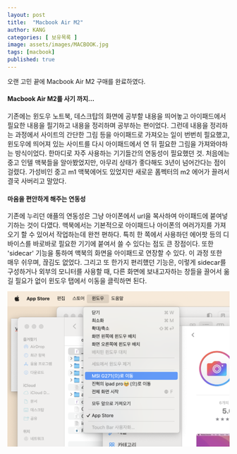 ```yaml
---
layout: post
title:  "Macbook Air M2"
author: KANG
categories: [ 보유목록 ]
image: assets/images/MACBOOK.jpg
tags: [macbook]
published: true
---
```


오랜 고민 끝에 Macbook Air M2 구매를 완료하였다.  

  

#### Macbook Air M2를 사기 까지...  
<span style="font-size:11pt"> 
기존에는 윈도우 노트북, 데스크탑의 화면에 공부할 내용을 띄어놓고 아이패드에서 필요한 내용을  
필기하고 내용을 정리하며 공부하는 편이었다.  
그런데 내용을 정리하는 과정에서 사이트의 간단한 그림 등을 아이패드로 가져오는 일이 번번히 필요했고,  
윈도우에 띄어져 있는 사이트를 다시 아이패드에서 연 뒤 필요한 그림을 가져와야하는 방식이었다.  
한마디로 자주 사용하는 기기들간의 연동성이 필요했던 것.  
처음에는 중고 인텔 맥북들을 알아봤었지만, 아무리 상태가 좋다해도 3년이 넘어간다는 점이 걸렸다.  
가성비인 중고 m1 맥북에어도 있었지만 새로운 폼펙터의 m2 에어가 끌려서 결국 사버리고 말았다.  
</span>
  

#### 마음을 편안하게 해주는 연동성  
<span style="font-size:11pt">
기존에 누리던 애플의 연동성은 그냥 아이폰에서 url을 복사하여 아이패드에 붙여넣기하는 것이 다였다.  
맥북에서는 기본적으로 아이패드나 아이폰의 여러가지를 가져오기 할 수 있어서 작업하는데 완전 편하다.  
특히 한 쪽에서 사용하던 에어팟 등의 디바이스를 바로바로 필요한 기기에 붙여서 쓸 수 있다는 점도 큰 장점이다.
또한 'sidecar' 기능을 통하여 맥북의 화면을 아이패드로 연장할 수 있다.  
이 과정 또한 매우 쉬우며, 끊김도 없었다.
그리고 또 한가지 편리했던 기능은, 이렇게 sidecar를 구성하거나 외부의 모니터를 사용할 때,  
다른 화면에 보내고자하는 창들을 끌어서 옮길 필요가 없이 윈도우 탭에서 이동을 클릭하면 된다.
</span>
  
![alt text](./pic1.png)